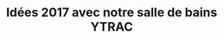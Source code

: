 ---
  template: 0
  type: "0"
  titre: "Idées 2017 avec notre salle de bains YTRAC"
  titreMEA: "Idées 2017 avec notre salle de bains YTRAC"
  surTitre: ""
  tempsLecture: ""
  libelleType: "Texte"
  url: "/c/magazine/inspirations-tendances/idées-2017-avec-notre-salle-de-bains-ytrac"
  thematiques: "Travaux,Rénovation,Déco"
  piecesHabitation: "Salle de bain"
  produits: "Meuble de salle de bain"
  sujets: ""
  tags: ""
  visuelMea: null
  visuelDesktop: 
    url: "/img/contrib/3194989159807b59/meubles yrtrac.jpg"
    alt: "Salle de bain Ytrac"
  visuelMobile: null
  title: "Idées 2017 avec notre salle de bains YTRAC"
  permalink: "articles//c/magazine/inspirations-tendances/idées-2017-avec-notre-salle-de-bains-ytrac"
  layout: "post"
  lang: "fr-fr"
---